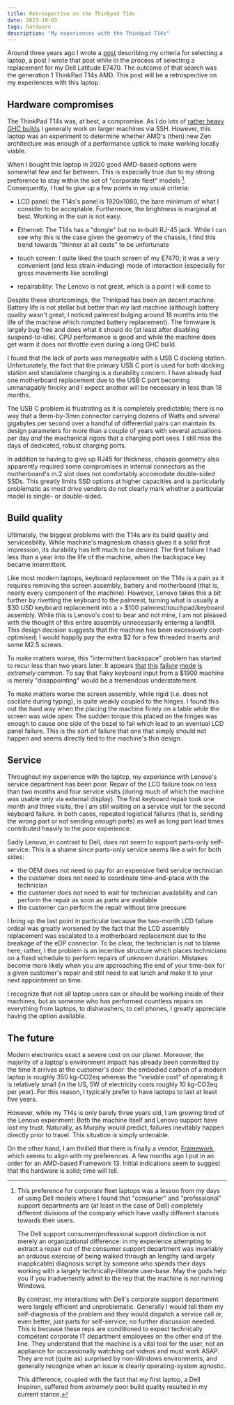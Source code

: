 ```yaml
---
title: Retrospective on the Thinkpad T14s
date: 2023-10-03
tags: hardware
description: "My experiences with the Thinkpad T14s"
---
```


Around three years ago I wrote a
[post](2020-08-22-what-i-want-in-a-laptop.html) describing my criteria for
selecting a laptop, a post I wrote that post while in the process of selecting
a replacement for my Dell Latitude E7470. The outcome of that search was the
generation 1 ThinkPad T14s AMD. This post will be a retrospective on my
experiences with this laptop.

## Hardware compromises

The ThinkPad T14s was, at best, a compromise. As I do lots of [rather heavy GHC
builds](https://gitlab.haskell.org/ghc/ghc) I generally work on larger machines
via SSH. However, this laptop was an experiment to determine whether AMD's
(then) new Zen architecture was enough of a performance uptick to make working
locally viable.

When I bought this laptop in 2020 good AMD-based options were somewhat few and
far between. This is especially true due to my strong preference to stay within
the set of "corporate fleet" models [^1]. Consequently, I had to give up a few
points in my usual criteria:

 * LCD panel: the T14s's panel is 1920x1080, the bare minimum of what I
   consider to be acceptable. Furthermore, the brightness is marginal at best.
   Working in the sun is not easy.

 * Ethernet: The T14s has a "dongle" but no in-built RJ-45 jack. While I can
   see why this is the case given the geometry of the chassis, I find this
   trend towards "thinner at all costs" to be unfortunate

 * touch screen: I quite liked the touch screen of my E7470; it was a very
   convenient (and less strain-inducing) mode of interaction (especially for
   gross movements like scrolling)

 * repairability: The Lenovo is not great, which is a point I will come to

Despite these shortcomings, the Thinkpad has been an decent machine. Battery
life is not stellar but better than my last machine (although battery quality wasn't
great; I noticed palmrest bulging around 18 months into the life of the machine
which rompted battery replacement). The firmware is largely bug free and does
what it should do (at least after disabling suspend-to-idle). CPU performance
is good and while the machine does get warm it does not throttle even during a
long GHC build.

I found that the lack of ports was manageable with a USB C docking
station. Unfortunately, the fact that the primary USB C port is used
for both docking station and standalone charging is a durability concern. I
have already had one motherboard replacement due to the USB C port becoming
unmanagably finicky and I expect another will be necessary in less than 18 months.

The USB C problem is frustrating as it is completely predictable; there is no
way that a 9mm-by-3mm connector carrying dozens of Watts and several gigabytes
per second over a handful of differential pairs can maintain its design
parameters for more than a couple of years with several actuations per day *and*
the mechanical rigors that a charging port sees. I still miss the days of
dedicated, robust charging ports.

In addition to having to give up RJ45 for thickness, chassis geometry also
apparently required some compromises in internal connectors as the
motherboard's m.2 slot does not comfortably accomodate double-sided SSDs. This
greatly limits SSD options at higher capacities and is particularly problematic
as most drive vendors do not clearly mark whether a particular model is single- or
double-sided.

## Build quality

Ultimately, the biggest problems with the T14s are its build
quality and serviceability. While machine's magnesium chassis gives it a solid first impression, its durability has left much to be desired. The first failure I had less
than a year into the life of the machine, when the backspace key became
intermittent.

Like most modern laptops, keyboard replacement on the T14s is a pain as it
requires removing the screen assembly, battery and motherboard (that is, nearly every component of the machine). However, Lenovo takes this a bit
further by rivetting the keyboard to the palmrest, turning what is
usually a $30 USD keyboard replacement into a > $100 palmrest/touchpad/keyboard
assembly. While this is Lenovo's cost to bear and not mine, I am not pleased with the
thought of this entire assembly unnecessarily entering a landfill.
This design decision suggests that the machine has been excessively
cost-optimised; I would happily pay the extra $2 for a few threaded inserts
and some M2.5 screws.

To make matters worse, this "intermittent backspace" problem has started to
recur less than two years later. It appears
[that](https://www.reddit.com/r/thinkpad/comments/oee9od/space_enter_backspace_randomly_failing_in_t14s/)
[this](https://www.reddit.com/r/thinkpad/comments/mlfcn4/issue_with_t14s_keyboard/)
[failure](https://www.reddit.com/r/thinkpad/comments/ky2gxv/t14s_amd_issue_with_unresponsive_returnbackspace/)
[mode](https://www.reddit.com/r/thinkpad/comments/ownqq8/t14s_amd_enter_and_backspace_stop_working/)
[is](https://www.reddit.com/r/thinkpad/comments/ipghgi/t14s_backspace_and_enter_key_drops_out/)
*extremely* common. To say that flaky keyboard input from a $1900 machine is
merely "disappointing" would be a tremendous understatement.

To make matters worse the screen assembly, while rigid (i.e. does not oscillate
during typing), is quite weakly coupled to the hinges. I found this out the
hard way when the placing the machine firmly on a table while the screen was
wide open: The sudden torque this placed on the hinges was enough to cause one
side of the bezel to fail which lead to an eventual LCD panel failure.
This is the sort of failure that one that simply should not happen and seems
directly tied to the machine's thin design.

## Service

Throughout my experience with the laptop,  my experience with Lenovo's service
department has been poor. Repair of the LCD failure took no less than
two months and four service visits (during much of which the machine was usable
only via external display). The first keyboard repair took one month and three
visits; the I am still waiting on a service visit for the second keyboard
failure. In both cases, repeated logistical failures (that is, sending the
*wrong* part or not sending *enough* parts) as well as long part lead times
contributed heavily to the poor experience.

Sadly Lenovo, in contrast to Dell, does not seem to support parts-only
self-service. This is a shame since parts-only service seems like a win for
both sides:

 * the OEM does not need to pay for an expensive field service technician
 * the customer does not need to coordinate time-and-place with the technician
 * the customer does not need to wait for technician availability and can
   perform the repair as soon as parts are available
 * the customer can perform the repair without time pressure

I bring up the last point in particular because the two-month LCD failure
ordeal was greatly worsened by the fact that the LCD assembly replacement was
escalated to a motherboard replacement due to the breakage of the eDP connector.
To be clear, the technician is not to blame here; rather, I the problem
is an incentive structure which places technicians on a fixed schedule to
perform repairs of unknown duration. Mistakes become more likely when you are
approaching the end of your time-box for a given customer's repair and still
need to eat lunch and make it to your next appointment on time.

I recognize that not all laptop users can or should be working inside of their
machines, but as someone who has performed countless repairs on everything from
laptops, to dishwashers, to cell phones, I greatly appreciate having the option
available.

## The future

Modern electronics exact a severe cost on our planet. Moreover, the majority
of a laptop's environment impact has already been committed by the time it
arrives at the customer's door: the embodied carbon of a modern laptop is
roughly 350 kg-CO2eq whereas the "variable cost" of operating it is
relatively small (in the US, 5W of electricity costs roughly 10 kg-CO2eq per year).
For this reason, I typically prefer to have laptops to last at least five years.

However, while my T14s is only barely three years old, I am growing tired of the
Lenovo experiment: Both the machine itself and Lenovo support have lost my trust.
Naturally, as Murphy would predict, failures inevitably happen directly
prior to travel. This situation is simply untenable.

On the other hand, I am thrilled that there is finally a vendor,
[Framework](https://frame.work/), which seems to align with my preferences. A
few months ago I put in an order for an AMD-based Framework 13. Initial
indications seem to suggest that the hardware is solid; time will tell.


[^1]:
    This preference for corporate fleet laptops was a lesson from my days of
    using Dell models where I found that "consumer" and "professional" support
    departments are (at least in the case of Dell) completely different
    divisions of the company which have vastly different stances towards their
    users.

    The Dell support consumer/professional support distinction is not merely an
    organizational difference: in my experience attempting to extract a repair
    out of the consumer support department was invariably an arduous exercise of
    being walked through an lengthy (and largely inapplicable) diagnosis script
    by someone who spends their days working with a largely
    technically-illiterate user-base. May the gods help you if you
    inadvertently admit to the rep that the machine is not running Windows.
 
    By contrast, my interactions with Dell's corporate support department were
    largely efficient and unproblematic. Generally I would tell them my
    self-diagnosis of the problem and they would dispatch a service call or,
    even better, just parts for self-service; no further discussion needed.
    This is because these reps are conditioned to expect technically competent
    corporate IT department employees on the other end of the line. They
    understand that the machine is a vital tool for the user, not an appliance
    for occassionally watching cat videos and must work ASAP. They are not
    (quite as) surprised by non-Windows environments, and generally
    recognize when an issue is clearly operating-system agnostic.

    This difference, coupled with the fact that my first laptop, a Dell
    Inspiron, suffered from *extremely* poor build quality resulted in my
    current stance.

[^2]:
    To make matters worse, Lenovo

